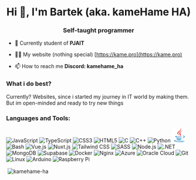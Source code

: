 <h1 align="center">Hi 👋, I'm Bartek (aka. kameHame HA)</h1>
<h3 align="center">Self-taught programmer</h3>

- 🌱 Currently student of **PJAIT**

- 👨‍💻 My website (nothing special) [https://kame.pro](https://kame.pro)

- 📫 How to reach me **Discord: kamehame_ha**

<h3 align="left">What i do best?</h3>

Currently? Websites, since i started my journey in IT world by making them. But im open-minded and ready to try new things

<h3 align="left">Languages and Tools:</h3>
<p align="left"> 
  <!-- Languages -->
  <img src="https://cdn.simpleicons.org/javascript/F7DF1E" alt="JavaScript" width="40" height="40"/>
  <img src="https://cdn.simpleicons.org/typescript/3178C6" alt="TypeScript" width="40" height="40"/>
  <img src="https://cdn.simpleicons.org/css3/1572B6" alt="CSS3" width="40" height="40"/>
  <img src="https://cdn.simpleicons.org/html5/E34F26" alt="HTML5" width="40" height="40"/>
  <img src="https://cdn.simpleicons.org/c/00599C" alt="C" width="40" height="40"/>
  <img src="https://cdn.simpleicons.org/cplusplus/00599C" alt="C++" width="40" height="40"/>
  <img src="https://cdn.simpleicons.org/python/3776AB" alt="Python" width="40" height="40"/>
  <img src="https://raw.githubusercontent.com/devicons/devicon/master/icons/java/java-original.svg" alt="Java" width="40" height="40"/>
  <img src="https://www.vectorlogo.zone/logos/gnu_bash/gnu_bash-icon.svg" alt="Bash" width="40" height="40"/>
  
  <!-- Frontend -->
  <img src="https://cdn.simpleicons.org/vue.js/4FC08D" alt="Vue.js" width="40" height="40"/>
  <img src="https://cdn.simpleicons.org/nuxt/00DC82" alt="Nuxt.js" width="40" height="40"/>
  <img src="https://cdn.simpleicons.org/tailwindcss/06B6D4" alt="Tailwind CSS" width="40" height="40"/>
  <img src="https://cdn.simpleicons.org/sass/CC6699" alt="SASS" width="40" height="40"/>

  <!-- Backend / Database -->
  <img src="https://cdn.simpleicons.org/node.js/339933" alt="Node.js" width="40" height="40"/>
  <img src="https://cdn.simpleicons.org/dotnet/512BD4" alt=".NET" width="40" height="40"/>
  <img src="https://cdn.simpleicons.org/mongodb/47A248" alt="MongoDB" width="40" height="40"/>
  <img src="https://cdn.simpleicons.org/supabase/3ECF8E" alt="Supabase" width="40" height="40"/>

  <!-- DevOps / Cloud -->
  <img src="https://cdn.simpleicons.org/docker/2496ED" alt="Docker" width="40" height="40"/>
  <img src="https://cdn.simpleicons.org/nginx/009639" alt="Nginx" width="40" height="40"/>
  <img src="https://www.vectorlogo.zone/logos/microsoft_azure/microsoft_azure-icon.svg" alt="Azure" width="40" height="40"/>
  <img src="https://cdn.simpleicons.org/oracle/F80000" alt="Oracle Cloud" width="40" height="40"/>
  <img src="https://cdn.simpleicons.org/git/F05032" alt="Git" width="40" height="40"/>
  <img src="https://cdn.simpleicons.org/linux/FFFFFF" alt="Linux" width="40" height="40"/>

  <!-- IoT / Hardware / Tools -->
  <img src="https://cdn.simpleicons.org/arduino/00979D" alt="Arduino" width="40" height="40"/>
  <img src="https://cdn.simpleicons.org/raspberrypi/A22846" alt="Raspberry Pi" width="40" height="40"/>
</p>

<p>&nbsp;<img align="center" src="https://github-readme-stats.vercel.app/api?username=kamehame-ha&show_icons=true&locale=en" alt="kamehame-ha" /></p>

